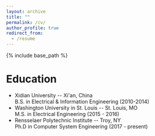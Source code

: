```yaml
---
layout: archive
title: ""
permalink: /cv/
author_profile: true
redirect_from:
  - /resume
---
```


{% include base_path %}

Education
======
* Xidian University   --   Xi'an, China   
  B.S. in Electrical & Information Engineering (2010-2014)
* Washington University in St. Louis   --   St. Louis, MO    
  M.S. in Electrical Engineering (2015 - 2016)
* Rensselaer Polytechnic Institute   --   Troy, NY    
  Ph.D in Computer System Engineering (2017 - present)



